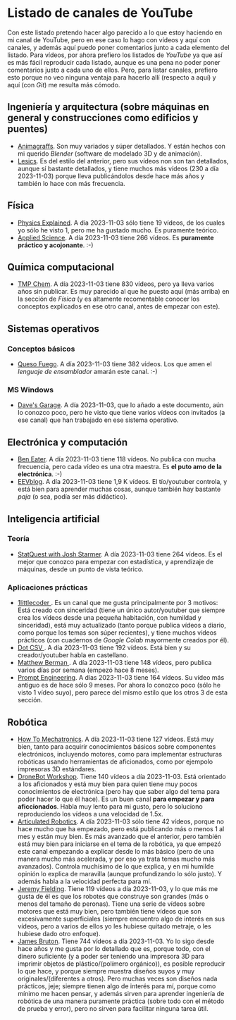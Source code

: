 # Listado de canales de YouTube

Con este listado pretendo hacer algo parecido a lo que estoy haciendo en mi canal de YouTube, pero en ese caso lo hago con vídeos y aquí con canales, y además aquí puedo poner comentarios junto a cada elemento del listado. 
Para vídeos, por ahora prefiero los listados de *YouTube* ya que así es más fácil reproducir cada listado, aunque es una pena no poder poner comentarios justo a cada uno de ellos. Pero, para listar canales, prefiero esto 
porque no veo ninguna ventaja para hacerlo allí (respecto a aquí) y aquí (con *Git*) me resulta más cómodo.

## Ingeniería y arquitectura (sobre máquinas en general y construcciones como edificios y puentes)
 - [Animagraffs](https://www.youtube.com/@animagraffs). Son muy variados y súper detallados. Y están hechos con mi querido *Blender* (software de modelado 3D y de animación).
 - [Lesics](https://www.youtube.com/@Lesics). Es del estilo del anterior, pero sus vídeos non son tan detallados, aunque sí bastante detallados, y tiene muchos más vídeos (230 a día 2023-11-03) porque lleva publicándolos
desde hace más años y también lo hace con más frecuencia.
## Física
 - [Physics Explained](https://www.youtube.com/@PhysicsExplainedVideos). A día 2023-11-03 sólo tiene 19 vídeos, de los cuales yo sólo he visto 1, pero me ha gustado mucho. Es puramente teórico.
 - [Applied Science](https://www.youtube.com/@AppliedScience). A día 2023-11-03 tiene 266 vídeos. Es **puramente práctico y acojonante**. :-)
## Química computacional
 - [TMP Chem](https://www.youtube.com/@TMPChem). A día 2023-11-03 tiene 830 vídeos, pero ya lleva varios años sin publicar. Es muy parecido al que he puesto aquí (más arriba) en la sección de *Física* (y es altamente
recomentable conocer los conceptos explicados en ese otro canal, antes de empezar con este).
## Sistemas operativos
 ### Conceptos básicos
  - [Queso Fuego](https://www.youtube.com/@QuesoFuego). A día 2023-11-03 tiene 382 vídeos. Los que amen el *lenguaje de ensamblador* amarán este canal. :-)
 ### MS Windows
  - [Dave's Garage](https://www.youtube.com/@DavesGarage). A día 2023-11-03, que lo añado a este documento, aún lo conozco poco, pero he visto que tiene varios vídeos con invitados (a ese canal) que han trabajado en ese
sistema operativo.
## Electrónica y computación
 - [Ben Eater](https://www.youtube.com/@BenEater). A día 2023-11-03 tiene 118 vídeos. No publica con mucha frecuencia, pero cada vídeo es una otra maestra. Es **el puto amo de la electrónica**. :-)
 - [EEVblog](https://www.youtube.com/@EEVblog). A día 2023-11-03 tiene 1,9 K vídeos. El tío/youtuber controla, y está bien para aprender muchas cosas, aunque también hay bastante *paja* (o sea, podía ser más didáctico).
## Inteligencia artificial
  ### Teoría
 - [StatQuest with Josh Starmer](https://www.youtube.com/@statquest). A día 2023-11-03 tiene 264 vídeos. Es el mejor que conozco para empezar con estadística, y aprendizaje de máquinas, desde un punto de vista teórico.
  ### Aplicaciones prácticas
 - [1littlecoder ](https://www.youtube.com/@1littlecoder). Es un canal que me gusta principalmente por 3 motivos: Está creado con sinceridad (tiene un único autor/youtuber que siempre crea los vídeos desde una pequeña
habitación, con humildad y sinceridad), está muy actualizado (tanto porque publica vídeos a diario, como porque los temas son súper recientes), y tiene muchos vídeos prácticos (con cuadernos de *Google Colab* mayormente
creados por él).
 - [Dot CSV ](https://www.youtube.com/@DotCSV). A día 2023-11-03 tiene 192 vídeos. Está bien y su creador/youtuber habla en castellano.
 - [Matthew Berman ](https://www.youtube.com/@matthew_berman). A día 2023-11-03 tiene 148 vídeos, pero publica varios días por semana (empezó hace 8 meses).
 - [Prompt Engineering](https://www.youtube.com/@engineerprompt). A días 2023-11-03 tiene 164 vídeos. Su vídeo más antiguo es de hace sólo 9 meses. Por ahora lo conozco poco (sólo he visto 1 vídeo suyo), pero parece del
mismo estilo que los otros 3 de esta sección.
## Robótica
 - [How To Mechatronics](https://www.youtube.com/@HowToMechatronics). A día 2023-11-03 tiene 127 vídeos. Está muy bien, tanto para acquirir conocimientos básicos sobre componentes electrónicos, incluyendo motores, como para
implementar estructuras robóticas usando herramientas de aficionados, como por ejempolo impresoras 3D estándares.
 - [DroneBot Workshop](https://www.youtube.com/@Dronebotworkshop). Tiene 140 vídeos a día 2023-11-03. Está orientado a los aficionados y está muy bien para quien tiene muy pocos conocimientos de electrónica (pero hay que
saber algo del tema para poder hacer lo que él hace). Es un buen canal **para empezar y para aficcionados**. Habla muy lento para mi gusto, pero lo soluciono reproduciendo los vídeos a una velocidad de 1.5x.
 - [Articulated Robotics](https://www.youtube.com/@ArticulatedRobotics). A día 2023-11-03 sólo tiene 42 vídeos, porque no hace mucho que ha empezado, pero está publicando más o menos 1 al mes y están muy bien. Es más avanzado
que el anterior, pero también está muy bien para iniciarse en el tema de la robótica, ya que empezó este canal empezando a explicar desde lo más básico (pero de una manera mucho más acelerada, y por eso ya trata temas mucho
más avanzados). Controla muchísimo de lo que explica, y en mi humilde opinión lo explica de maravilla (aunque profundizando lo sólo justo). Y además habla a la velocidad perfecta para mí.
 - [Jeremy Fielding](https://www.youtube.com/@JeremyFieldingSr). Tiene 119 vídeos a día 2023-11-03, y lo que más me gusta de él es que los robotes que construye son grandes (más o menos del tamaño de peronas). Tiene una serie
de vídeos sobre motores que está muy bien, pero también tiene vídeos que son excesivamente superficiales (siempre encuentro algo de interés en sus vídeos, pero a varios de ellos yo les hubiese quitado metraje, o les hubiese
dado otro enfoque).
 - [James Bruton](https://www.youtube.com/@jamesbruton). Tiene 744 vídeos a día 2023-11-03. Yo lo sigo desde hace años y me gusta por lo detallado que es, porque todo, con el dinero suficiente (y a poder ser teniendo una
  impresora 3D para imprimir objetos de plástico/(polímero orgánico)), es posible reproducir lo que hace, y porque siempre muestra diseños suyos y muy originales/(diferentes a otros). Pero muchas veces son diseños nada
  prácticos, jeje; siempre tienen algo de interés para mí, porque como mínimo me hacen pensar, y además sirven para aprender ingeniería de robótica de una manera puramente práctica (sobre todo con el método de prueba y
  error), pero no sirven para facilitar ninguna tarea útil.

